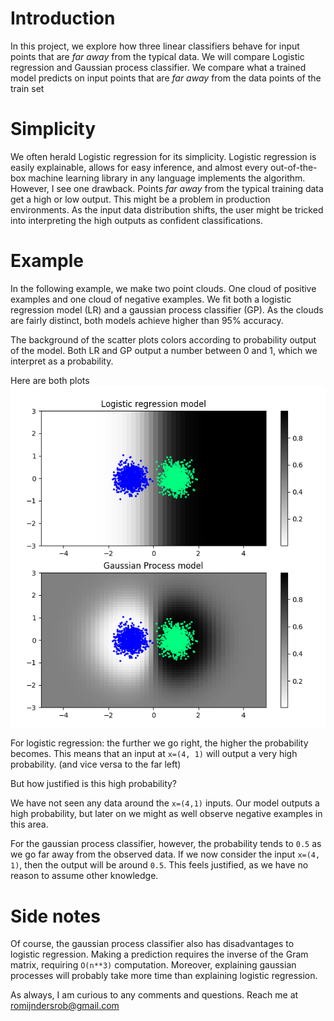 # Introduction
In this project, we explore how three linear classifiers behave for input points that are _far away_ from the typical data. We will compare Logistic regression and Gaussian process classifier. We compare what a trained model predicts on input points that are _far away_ from the data points of the train set

# Simplicity	
We often herald Logistic regression for its simplicity. Logistic regression is easily explainable, allows for easy inference, and almost every out-of-the-box machine learning library in any language implements the algorithm. However, I see one drawback. Points _far away_ from the typical training data get a high or low output. This might be a problem in production environments. As the input data distribution shifts, the user might be tricked into interpreting the high outputs as confident classifications. 

# Example
In the following example, we make two point clouds. One cloud of positive examples and one cloud of negative examples. We fit both a logistic regression model (LR) and a gaussian process classifier (GP). As the clouds are fairly distinct, both models achieve higher than 95% accuracy. 

The background of the scatter plots colors according to probability output of the model. Both LR and GP output a number between 0 and 1, which we interpret as a probability. 

Here are both plots
![plot](https://github.com/RobRomijnders/far_away/blob/master/far_away/im/heatmap_logreg_gp.png?raw=true)

For logistic regression: the further we go right, the higher the probability becomes. This means that an input at `x=(4, 1)` will output a very high probability. (and vice versa to the far left)

But how justified is this high probability?

We have not seen any data around the `x=(4,1)` inputs. Our model outputs a high probability, but later on we might as well observe negative examples in this area.

For the gaussian process classifier, however, the probability tends to `0.5` as we go far away from the observed data. If we now consider the input `x=(4, 1)`, then the output will be around `0.5`. This feels justified, as we have no reason to assume other knowledge.

# Side notes
Of course, the gaussian process classifier also has disadvantages to logistic regression. Making a prediction requires the inverse of the Gram matrix, requiring `O(n**3)` computation. Moreover, explaining gaussian processes will probably take more time than explaining logistic regression.

As always, I am curious to any comments and questions. Reach me at romijndersrob@gmail.com

